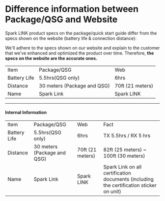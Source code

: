 # Difference information between Package/QSG and Website


Spark LINK product specs on the package/quick start guide differ from the specs shown on the website (battery life & connection distance):

We'll adhere to the specs shown on our website and explain to the customer that we've enhanced and optimized the product over time. Therefore, **the specs on the website are the accurate ones.**


|   |   |   |
|---|---|---|
|Item|Package/QSG|Web|
|Battery Life|5.5hrs(QSG only)|6hrs|
|Distance|30 meters (Package and QSG)|70ft (21 meters)|
|Name|Spark Link|Spark LINK|


---
#### **Internal Information**

|   |   |   |   |
|---|---|---|---|
|Item|Package/QSG|Web|Fact|
|Battery Life|5.5hrs(QSG only)|6hrs|TX 5.5hrs / RX 5 hrs|
|Distance|30 meters (Package and QSG)|70ft (21 meters)|82ft (25 meters) ~ 100ft (30 meters)|
|Name|Spark Link|Spark LINK|Spark Link on all certification documents (including the certification sticker on unit)|